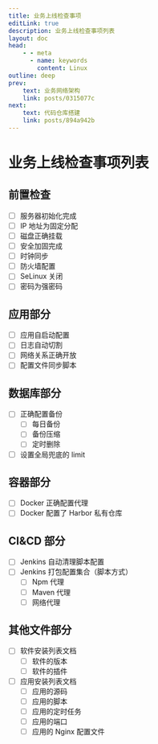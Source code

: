 ```yaml
---
title: 业务上线检查事项
editLink: true
description: 业务上线检查事项列表
layout: doc
head:
    - - meta
      - name: keywords
        content: Linux
outline: deep
prev:
    text: 业务网络架构
    link: posts/0315077c
next:
    text: 代码仓库搭建
    link: posts/894a942b
---
```


# 业务上线检查事项列表

## 前置检查

- [ ] 服务器初始化完成
- [ ] IP 地址为固定分配
- [ ] 磁盘正确挂载
- [ ] 安全加固完成
- [ ] 时钟同步
- [ ] 防火墙配置
- [ ] SeLinux 关闭
- [ ] 密码为强密码

## 应用部分

- [ ] 应用自启动配置
- [ ] 日志自动切割
- [ ] 网络关系正确开放
- [ ] 配置文件同步脚本

## 数据库部分

- [ ] 正确配置备份
  - [ ] 每日备份
  - [ ] 备份压缩
  - [ ] 定时删除
- [ ] 设置全局兜底的 limit

## 容器部分

- [ ] Docker 正确配置代理
- [ ] Docker 配置了 Harbor 私有仓库

## CI&CD 部分

- [ ] Jenkins 自动清理脚本配置
- [ ] Jenkins 打包配置集合（脚本方式）
  - [ ] Npm 代理
  - [ ] Maven 代理
  - [ ] 网络代理

## 其他文件部分

- [ ] 软件安装列表文档
  - [ ] 软件的版本
  - [ ] 软件的插件
- [ ] 应用安装列表文档
  - [ ] 应用的源码
  - [ ] 应用的脚本
  - [ ] 应用的定时任务
  - [ ] 应用的端口
  - [ ] 应用的 Nginx 配置文件
